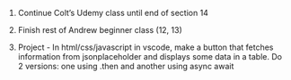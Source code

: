 1. Continue Colt’s Udemy class until end of section 14

2. Finish rest of Andrew beginner class (12, 13)

3. Project - In html/css/javascript in vscode, make a button that fetches information from jsonplaceholder and displays some data in a table. Do 2 versions: one using .then and another using async await